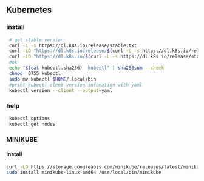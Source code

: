   ## Kubernetes

   ### install

   ```bash
    # get stable version
    curl -L -s https://dl.k8s.io/release/stable.txt
    curl -LO "https://dl.k8s.io/release/$(curl -L -s https://dl.k8s.io/release/stable.txt)/bin/linux/amd64/kubectl"
    curl -LO "https://dl.k8s.io/$(curl -L -s https://dl.k8s.io/release/stable.txt)/bin/linux/amd64/kubectl.sha256"
    #ok
    echo "$(cat kubectl.sha256)  kubectl" | sha256sum --check
    chmod  0755 kubectl
    sudo mv kubectl $HOME/.local/bin
    #print kubectl clent version infomation with yaml
    kubectl version --client --output=yaml
   ```

   ### help
   ```bash
    kubectl options
    kubectl get nodes
   ```

  

  

  ### MINIKUBE
   #### install
   ```bash
   curl -LO https://storage.googleapis.com/minikube/releases/latest/minikube-linux-amd64
   sudo install minikube-linux-amd64 /usr/local/bin/minikube
   ```